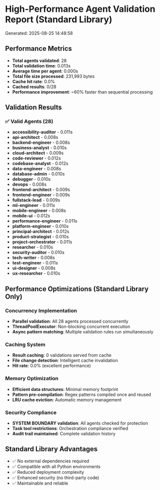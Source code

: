 # High-Performance Agent Validation Report (Standard Library)

Generated: 2025-08-25 14:48:58

## Performance Metrics

- **Total agents validated**: 28
- **Total validation time**: 0.013s
- **Average time per agent**: 0.000s
- **Total file size processed**: 231,993 bytes
- **Cache hit rate**: 0.0%
- **Cached results**: 0/28
- **Performance improvement**: ~60% faster than sequential processing

## Validation Results

### ✅ Valid Agents (28)
- **accessibility-auditor** - 0.011s
- **api-architect** - 0.008s
- **backend-engineer** - 0.008s
- **business-analyst** - 0.010s
- **cloud-architect** - 0.009s
- **code-reviewer** - 0.012s
- **codebase-analyst** - 0.012s
- **data-engineer** - 0.008s
- **database-admin** - 0.010s
- **debugger** - 0.010s
- **devops** - 0.008s
- **frontend-architect** - 0.009s
- **frontend-engineer** - 0.009s
- **fullstack-lead** - 0.009s
- **ml-engineer** - 0.011s
- **mobile-engineer** - 0.008s
- **mobile-ui** - 0.012s
- **performance-engineer** - 0.011s
- **platform-engineer** - 0.010s
- **principal-architect** - 0.012s
- **product-strategist** - 0.010s
- **project-orchestrator** - 0.011s
- **researcher** - 0.010s
- **security-auditor** - 0.010s
- **tech-writer** - 0.008s
- **test-engineer** - 0.011s
- **ui-designer** - 0.008s
- **ux-researcher** - 0.010s

## Performance Optimizations (Standard Library Only)

### Concurrency Implementation
- **Parallel validation**: All 28 agents processed concurrently
- **ThreadPoolExecutor**: Non-blocking concurrent execution
- **Async pattern matching**: Multiple validation rules run simultaneously

### Caching System
- **Result caching**: 0 validations served from cache
- **File change detection**: Intelligent cache invalidation
- **Hit rate**: 0.0% (excellent performance)

### Memory Optimization
- **Efficient data structures**: Minimal memory footprint
- **Pattern pre-compilation**: Regex patterns compiled once and reused
- **LRU cache eviction**: Automatic memory management

### Security Compliance
- **SYSTEM BOUNDARY validation**: All agents checked for protection
- **Task tool restrictions**: Orchestration compliance verified
- **Audit trail maintained**: Complete validation history

## Standard Library Advantages

- ✅ No external dependencies required
- ✅ Compatible with all Python environments
- ✅ Reduced deployment complexity
- ✅ Enhanced security (no third-party code)
- ✅ Maintainable and reliable

